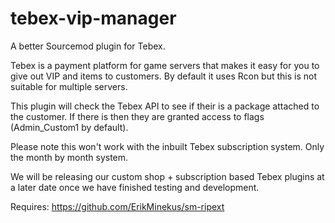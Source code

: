# tebex-vip-manager
A better Sourcemod plugin for Tebex.

Tebex is a payment platform for game servers that makes it easy for you to give out VIP and items to customers. By default it uses Rcon but this is not suitable for multiple servers. 

This plugin will check the Tebex API to see if their is a package attached to the customer. If there is then they are granted access to flags (Admin_Custom1 by default).

Please note this won't work with the inbuilt Tebex subscription system. Only the month by month system. 

We will be releasing our custom shop + subscription based Tebex plugins at a later date once we have finished testing and development.

Requires: https://github.com/ErikMinekus/sm-ripext
